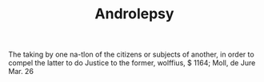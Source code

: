 ---
title: Androlepsy
letter: A
permalink: "/definitions/androlepsy.html"
body: The taking by one na-tlon of the citizens or subjects of another, in order to
  compel the latter to do Justice to the former, wolffius, $ 1164; Moll, de Jure Mar.
  26
published_at: '2018-07-07'
source: Black's Law Dictionary
layout: post
---